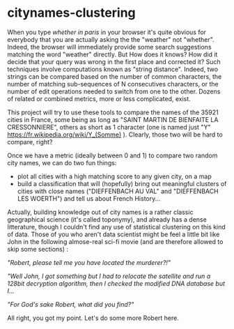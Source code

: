 # citynames-clustering

When you type *whether in paris* in your browser it's quite obvious for everybody that you are actually asking the the "weather" not "whether". Indeed, the browser will immediately provide some search suggestions matching the word "weather" directly. But How does it knows? How did it decide that your query was wrong in the first place and corrected it? Such techniques involve computations known as "string distance". Indeed, two strings can be compared based on the number of common characters, the number of matching sub-sequences of N consecutives characters, or the number of edit operations needed to switch from one to the other. Dozens of related or combined metrics, more or less complicated, exist.

This project will try to use these tools to compare the names of the 35921 cities in France, some being as long as "SAINT MARTIN DE BIENFAITE LA CRESSONNIERE", others as short as 1 character (one is named just "Y" https://fr.wikipedia.org/wiki/Y_(Somme) ). Clearly, those two will be hard to compare, right?

Once we have a metric (ideally between 0 and 1) to compare two random city names, we can do two fun things:
- plot all cities with a high matching score to any given city, on a map
- build a classification that will (hopefully) bring out meaningful clusters of cities with close names ("DIEFFENBACH AU VAL" and "DIEFFENBACH LES WOERTH") and tell us about French History... 

Actually, building knowledge out of city names is a rather classic geographical science (it's called toponymy), and already has a dense litterature, though I couldn't find any use of statistical clustering on this kind of data. Those of you who aren't data scientist might be feel a little bit like John in the following almose-real sci-fi movie (and are therefore allowed to skip some sections) :

*"Robert, please tell me you have located the murderer?!"*

*"Well John, I got something but I had to relocate the satellite and run a 128bit decryption algorithm, then I checked the modified DNA database but I...*

*"For God's sake Robert, what did you find?"*

All right, you got my point. Let's do some more Robert here. 






